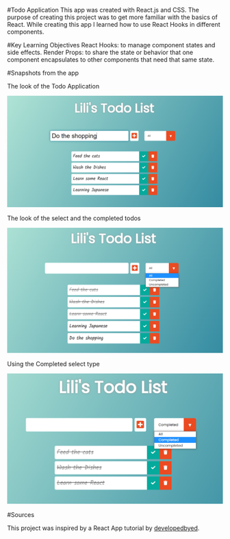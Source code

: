 #Todo Application
This app was created with React.js and CSS. The purpose of creating this project was to get more familiar with the basics of React. While creating this app I learned how to use React Hooks in different components.

#Key Learning Objectives
React Hooks: to manage component states and side effects.
Render Props: to share the state or behavior that one component encapsulates to other components that need that same state.

#Snapshots from the app

The look of the Todo Application

![](docs/todo-app-default.png)

The look of the select and the completed todos

![](docs/todo-app-completed.png)

Using the Completed select type

![](docs/todo-app-completed-only.png)

#Sources

This project was inspired by a React App tutorial by [developedbyed](https://github.com/developedbyed).